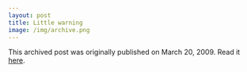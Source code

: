 ```yaml
---
layout: post
title: Little warning
image: /img/archive.png
---
```

This archived post was originally published on March 20, 2009. Read it [here](/alex.ciobanu.org/index8bc8.html).
